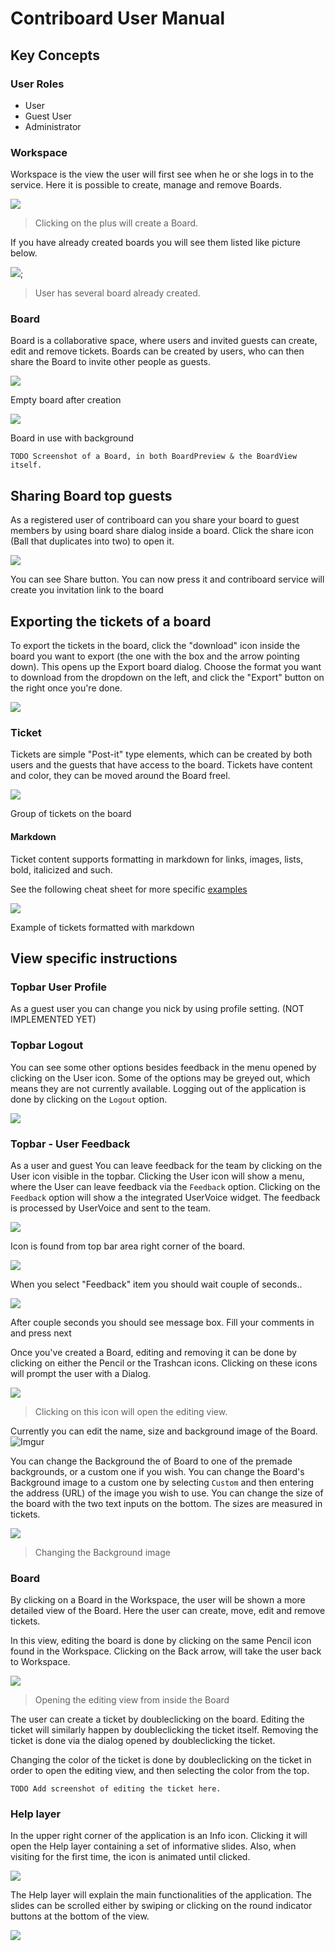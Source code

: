 # Contriboard User Manual

## Key Concepts

### User Roles


  * User
  * Guest User 
  * Administrator


### Workspace
Workspace is the view the user will first see when he or she logs in to the
service. Here it is possible to create, manage and remove Boards.

![](/pictures/workspace.png)
> Clicking on the plus will create a Board.

If you have already created boards you will see them listed like picture below.

![](/pictures/workspace.png);
> User has several board already created. 


### Board
Board is a collaborative space, where users and invited guests can create, edit
and remove tickets. Boards can be created by users, who can then share the
Board to invite other people as guests.



![](/pictures/boardview)

Empty board after creation

![](https://www.dropbox.com/s/zckvon0z6ifdjc7/boardontherun.jpb?dl=1)

Board in use with background



	TODO Screenshot of a Board, in both BoardPreview & the BoardView itself.

## Sharing Board top guests

As a registered user of contriboard can you share your board to guest members by using board share dialog inside a board. Click the share icon (Ball that duplicates into two) to open it.

![](/pictures/sharedialog.png)

You can see Share button. You can now press it and contriboard service will create you invitation link to the board


## Exporting the tickets of a board
To export the tickets in the board, click the "download" icon inside the board you want to export (the one with the box and the arrow pointing down). This opens up the Export board dialog. Choose the format you want to download from the dropdown on the left, and click the "Export" button on the right once you're done.

![](/pictures/exportdialog.png)

### Ticket
Tickets are simple "Post-it" type elements, which can be created by both users
and the guests that have access to the board. Tickets have content and color,
they can be moved around the Board freel.

![](/pictures/createticket.png)

Group of tickets on the board

#### Markdown

Ticket content supports formatting in markdown for links, images, lists, bold, italicized and such.

See the following cheat sheet for more specific [examples](https://github.com/adam-p/markdown-here/wiki/Markdown-Cheatsheet)


![](/pictures/editedticket.png)

Example of tickets formatted with markdown

## View specific instructions

### Topbar User Profile 


As a guest user you can change you nick by using profile setting. (NOT IMPLEMENTED YET)

### Topbar Logout  

You can see some other options besides feedback in the menu opened by clicking
on the User icon. Some of the options may be greyed out, which means they are
not currently available. Logging out of the application is done by clicking on
the `Logout` option.

![](https://www.dropbox.com/s/sgpj31i72n8ya0s/Logout.jpg?dl=1)

### Topbar - User Feedback


As a user and guest You can leave feedback for the team by clicking on the User icon visible in the
topbar. Clicking the User icon will show a menu, where the User can leave
feedback via the `Feedback` option. Clicking on the `Feedback` option will show
a the integrated UserVoice widget. The feedback is processed by UserVoice and
sent to the team.


![](https://www.dropbox.com/s/64rfqfxdazxw2ks/GiveFeedback.jpg?dl=1)


Icon is found from top bar area right corner of the board.


![](https://www.dropbox.com/s/f35rs7twp5ti3uq/GiveFeedback2.jpg?dl=1)


When you select "Feedback" item you should wait couple of seconds..

![](https://www.dropbox.com/s/b3bd9b9tcahakvj/GiveFeedback4.jpg?dl=1)


After couple seconds you should see message box. Fill your comments in and press next





Once you've created a Board, editing and removing it can be done by clicking on
either the Pencil or the Trashcan icons. Clicking on these icons will prompt
the user with a Dialog.

![](https://www.dropbox.com/s/cz6mjo2dxx5k9b2/EditBoard.jpg?dl=1)
> Clicking on this icon will open the editing view.

Currently you can  edit the name, size and background image of the Board.
![Imgur](http://i.imgur.com/7jxyZsS.png)

You can change the Background the of Board to one of the premade backgrounds,
or a custom one if you wish. You can change the Board's Background image to a
custom one by selecting `Custom` and then entering the address (URL) of the
image you wish to use. You can change the size of the board with the two text 
inputs on the bottom. The sizes are measured in tickets.

![](https://www.dropbox.com/s/s88312b96xitlz8/SelectBackground.jpg?dl=1)
> Changing the Background image


### Board
By clicking on a Board in the Workspace, the user will be shown a more detailed
view of the Board. Here the user can create, move, edit and remove tickets.

In this view, editing the board is done by clicking on the same Pencil icon
found in the Workspace. Clicking on the Back arrow, will take the user back to
Workspace.

![](https://www.dropbox.com/s/kxb7d30jze5nk2g/EditBoardTool.jpg?dl=1)
> Opening the editing view from inside the Board

The user can create a ticket by doubleclicking on the board. Editing the ticket
will similarly happen by doubleclicking the ticket itself. Removing the ticket
is done via the dialog opened by doubleclicking the ticket.

Changing the color of the ticket is done by doubleclicking on the ticket in
order to open the editing view, and then selecting the color from the top.

	TODO Add screenshot of editing the ticket here.

### Help layer
In the upper right corner of the application is an Info icon. Clicking it will open
the Help layer containing a set of informative slides. Also, when visiting for 
the first time, the icon is animated until clicked.

![](http://i.imgur.com/CnqZQcm.png)

The Help layer will explain the main functionalities of the application. The slides can
be scrolled either by swiping or clicking on the round indicator buttons at the bottom of the view.

![](http://i.imgur.com/gNuzWbH.png)

